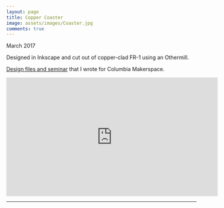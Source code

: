 ```yaml
---
layout: page
title: Copper Coaster
image: assets/images/Coaster.jpg
comments: true
---
```

March 2017

Designed in Inkscape and cut out of copper-clad FR-1 using an Othermill.

[Design files and seminar]( https://www.dropbox.com/sh/k4wv53mqzfyh2uo/AACYQ6ExLYVokxGSu8pL1GYTa/%5BOthermill%5D%20Copper%20PCB%20Coaster?dl=0&lst=)
that I wrote for Columbia Makerspace.

<iframe width="560" height="315" src="https://www.youtube.com/embed/D49oIrGQx9o?rel=0" frameborder="0" allow="autoplay; encrypted-media" allowfullscreen></iframe>

<hr class="major" />
